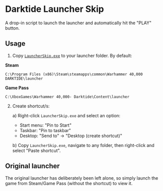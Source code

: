 # Darktide Launcher Skip
A drop-in script to launch the launcher and automatically hit the "PLAY" button.

## Usage

1. Copy [`LauncherSkip.exe`](https://github.com/ronvoluted/darktide-launcher-skip/releases/latest) to your launcher folder. By default:

**Steam**
```
C:\Program Files (x86)\Steam\steamapps\common\Warhammer 40,000 DARKTIDE\launcher
```

**Game Pass**
```
C:\XboxGames\Warhammer 40,000- Darktide\Content\launcher
```

2. Create shortcut/s:

	a) Right-click `LauncherSkip.exe` and select an option:
	- Start menu: "Pin to Start"
	- Taskbar: "Pin to taskbar"
	- Desktop: "Send to" -> "Desktop (create shortcut)"

	b) Copy `LauncherSkip.exe`, navigate to any folder, then right-click and select "Paste shortcut".

## Original launcher
The original launcher has deliberately been left alone, so simply launch the game from Steam/Game Pass (without the shortcut) to view it.
